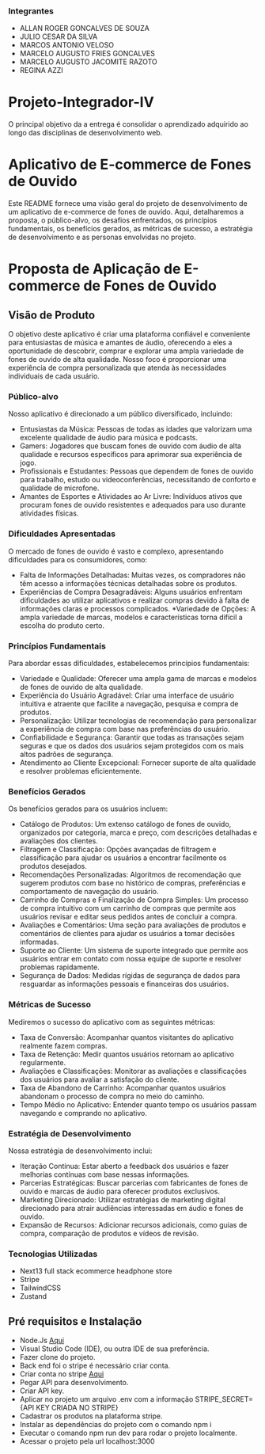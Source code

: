 ### Integrantes
* ALLAN ROGER GONCALVES DE SOUZA
* JULIO CESAR DA SILVA
* MARCOS ANTONIO VELOSO
* MARCELO AUGUSTO FRIES GONCALVES
* MARCELO AUGUSTO JACOMITE RAZOTO
* REGINA AZZI
 
 # Projeto-Integrador-IV
O principal objetivo da a entrega é consolidar o aprendizado adquirido ao longo das disciplinas de desenvolvimento web.

# Aplicativo de E-commerce de Fones de Ouvido
Este README fornece uma visão geral do projeto de desenvolvimento de um aplicativo de e-commerce de fones de ouvido. Aqui, detalharemos a proposta, o público-alvo, os desafios enfrentados, os princípios fundamentais, os benefícios gerados, as métricas de sucesso, a estratégia de desenvolvimento e as personas envolvidas no projeto.

# Proposta de Aplicação de E-commerce de Fones de Ouvido
## Visão de Produto
O objetivo deste aplicativo é criar uma plataforma confiável e conveniente para entusiastas de música e amantes de áudio, oferecendo a eles a oportunidade de descobrir, comprar e explorar uma ampla variedade de fones de ouvido de alta qualidade. Nosso foco é proporcionar uma experiência de compra personalizada que atenda às necessidades individuais de cada usuário.

### Público-alvo
Nosso aplicativo é direcionado a um público diversificado, incluindo:
* Entusiastas da Música: Pessoas de todas as idades que valorizam uma excelente qualidade de áudio para música e podcasts.
* Gamers: Jogadores que buscam fones de ouvido com áudio de alta qualidade e recursos específicos para aprimorar sua experiência de jogo.
* Profissionais e Estudantes: Pessoas que dependem de fones de ouvido para trabalho, estudo ou videoconferências, necessitando de conforto e qualidade de microfone.
* Amantes de Esportes e Atividades ao Ar Livre: Indivíduos ativos que procuram fones de ouvido resistentes e adequados para uso durante atividades físicas.

### Dificuldades Apresentadas
O mercado de fones de ouvido é vasto e complexo, apresentando dificuldades para os consumidores, como:
* Falta de Informações Detalhadas: Muitas vezes, os compradores não têm acesso a informações técnicas detalhadas sobre os produtos.
* Experiências de Compra Desagradáveis: Alguns usuários enfrentam dificuldades ao utilizar aplicativos e realizar compras devido à falta de informações claras e processos complicados.
*Variedade de Opções: A ampla variedade de marcas, modelos e características torna difícil a escolha do produto certo.

### Princípios Fundamentais
Para abordar essas dificuldades, estabelecemos princípios fundamentais:
* Variedade e Qualidade: Oferecer uma ampla gama de marcas e modelos de fones de ouvido de alta qualidade.
* Experiência do Usuário Agradável: Criar uma interface de usuário intuitiva e atraente que facilite a navegação, pesquisa e compra de produtos.
* Personalização: Utilizar tecnologias de recomendação para personalizar a experiência de compra com base nas preferências do usuário.
* Confiabilidade e Segurança: Garantir que todas as transações sejam seguras e que os dados dos usuários sejam protegidos com os mais altos padrões de segurança.
* Atendimento ao Cliente Excepcional: Fornecer suporte de alta qualidade e resolver problemas eficientemente.

### Benefícios Gerados
Os benefícios gerados para os usuários incluem:
* Catálogo de Produtos: Um extenso catálogo de fones de ouvido, organizados por categoria, marca e preço, com descrições detalhadas e avaliações dos clientes.
* Filtragem e Classificação: Opções avançadas de filtragem e classificação para ajudar os usuários a encontrar facilmente os produtos desejados.
* Recomendações Personalizadas: Algoritmos de recomendação que sugerem produtos com base no histórico de compras, preferências e comportamento de navegação do usuário.
* Carrinho de Compras e Finalização de Compra Simples: Um processo de compra intuitivo com um carrinho de compras que permite aos usuários revisar e editar seus pedidos antes de concluir a compra.
* Avaliações e Comentários: Uma seção para avaliações de produtos e comentários de clientes para ajudar os usuários a tomar decisões informadas.
* Suporte ao Cliente: Um sistema de suporte integrado que permite aos usuários entrar em contato com nossa equipe de suporte e resolver problemas rapidamente.
* Segurança de Dados: Medidas rígidas de segurança de dados para resguardar as informações pessoais e financeiras dos usuários.

### Métricas de Sucesso
Mediremos o sucesso do aplicativo com as seguintes métricas:
* Taxa de Conversão: Acompanhar quantos visitantes do aplicativo realmente fazem compras.
* Taxa de Retenção: Medir quantos usuários retornam ao aplicativo regularmente.
* Avaliações e Classificações: Monitorar as avaliações e classificações dos usuários para avaliar a satisfação do cliente.
* Taxa de Abandono de Carrinho: Acompanhar quantos usuários abandonam o processo de compra no meio do caminho.
* Tempo Médio no Aplicativo: Entender quanto tempo os usuários passam navegando e comprando no aplicativo.

### Estratégia de Desenvolvimento
Nossa estratégia de desenvolvimento inclui:
* Iteração Contínua: Estar aberto a feedback dos usuários e fazer melhorias contínuas com base nessas informações.
* Parcerias Estratégicas: Buscar parcerias com fabricantes de fones de ouvido e marcas de áudio para oferecer produtos exclusivos.
* Marketing Direcionado: Utilizar estratégias de marketing digital direcionado para atrair audiências interessadas em áudio e fones de ouvido.
* Expansão de Recursos: Adicionar recursos adicionais, como guias de compra, comparação de produtos e vídeos de revisão.
  
### Tecnologias Utilizadas
* Next13 full stack ecommerce headphone store
* Stripe
* TailwindCSS
* Zustand
  
## Pré requisitos e Instalação
- Node.Js [Aqui](https://nodejs.org/en/)
- Visual Studio Code (IDE), ou outra IDE de sua preferência.
- Fazer clone do projeto.
- Back end foi o stripe é necessário criar conta. 
- Criar conta no stripe [Aqui](https://dashboard.stripe.com/register)
- Pegar API para desenvolvimento.
- Criar API key.
- Aplicar no projeto um arquivo .env com a informação STRIPE_SECRET={API KEY CRIADA NO STRIPE}
- Cadastrar os produtos na plataforma stripe.
- Instalar as dependências do projeto com o comando npm i
- Executar o comando npm run dev para rodar o projeto localmente.
- Acessar o projeto pela url localhost:3000
  
